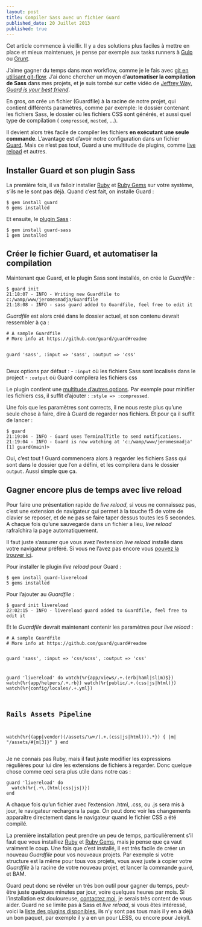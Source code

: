 ```yaml
---
layout: post
title: Compiler Sass avec un fichier Guard
published_date: 20 Juillet 2013
published: true
---
```

<section class="MainText">
<p class="Warning">Cet article commence à vieillir. Il y a des solutions plus faciles à mettre en place et mieux maintenues, je pense par exemple aux tasks runners à <a href="http://gulpjs.com/" class="Link">Gulp</a> ou <a href="http://gruntjs.com/" class="Link">Grunt</a>.</p>
<p>J’aime gagner du temps dans mon workflow, comme je le fais avec <a class="Link" href="/2013/03/23/git-flow.html">git en utilisant git-flow</a>. J’ai donc chercher un moyen d’<strong>automatiser la compilation de Sass</strong> dans mes projets, et je suis tombé sur cette vidéo de <a class="Link" href="http://net.tutsplus.com/tutorials/tools-and-tips/guard-is-your-best-friend/">Jeffrey Way, <em>Guard is your best friend</em></a>.</p>

<p>En gros, on crée un fichier (Guardfile) à la racine de notre projet, qui contient différents paramètres, comme par exemple: le dossier contenant les fichiers Sass, le dossier où les fichiers CSS sont générés, et aussi quel type de compilation ( <code class="Code">compressed</code>, <code class="Code">nested</code>, …).</p>

<p>Il devient alors très facile de compiler les fichiers <strong>en exécutant une seule commande</strong>. L’avantage est d’avoir notre configuration dans un fichier <a class="Link" href="https://github.com/guard/guard">Guard</a>. Mais ce n’est pas tout, Guard a une multitude de plugins, comme <a class="Link" href="https://github.com/guard/guard-livereload">live reload</a> et autres.</p>

<h2 id="installer-guard-et-son-plugin-sass">Installer Guard et son plugin Sass</h2>

<p>La première fois, il va falloir installer <a class="Link" href="http://rubyinstaller.org/">Ruby</a> et <a class="Link" href="http://rubyinstaller.org/">Ruby Gems</a> sur votre système, s’ils ne le sont pas déjà. Quand c’est fait,  on installe Guard :</p>
</section>
<section class="CodeContainer">
<pre class="language-bash"><code class="bash no-style">$ gem install guard
6 gems installed
</code></pre>
</section>
<section class="MainText">
<p>Et ensuite, le <a class="Link" href="https://github.com/hawx/guard-sass">plugin Sass</a> :</p>
</section>
<section class="CodeContainer">
<pre class="language-bash"><code class="bash no-style">$ gem install guard-sass
1 gem installed
</code></pre>
</section>
<section class="MainText">
<h2 id="crer-le-fichier-guard-et-automatiser-la-compilation">Créer le fichier Guard, et automatiser la compilation</h2>

<p>Maintenant que Guard, et le plugin Sass sont installés, on crée le <em>Guardfile</em> :</p>
</section>
<section class="CodeContainer">
<pre class="language-bash"><code>$ guard init
21:18:07 - INFO - Writing new Guardfile to c:/wamp/www/jeromesmadja/Guardfile
21:18:08 - INFO - sass guard added to Guardfile, feel free to edit it
</code></pre>
</section>
<section class="MainText">
<p><em>Guardfile</em> est alors créé dans le dossier actuel, et son contenu devrait ressembler à ça :</p>
</section>
<section class="CodeContainer">
<pre class="language-bash"><code># A sample Guardfile
# More info at https://github.com/guard/guard#readme

guard 'sass', :input =&gt; 'sass', :output =&gt; 'css'
</code></pre>
</section>
<section class="MainText">
<p>Deux options par défaut :
- <code class="Code">:input</code> où les fichiers Sass sont localisés dans le project
- <code class="Code">:output</code> où Guard compilera les fichiers css</p>

<p>Le plugin contient une <a class="Link" href="https://github.com/guard/guard-sass#options">multitude d’autres options</a>. Par exemple pour minifier les fichiers css, il suffit d’ajouter : <code class="Code">:style =&gt; :compressed</code>.</p>

<p>Une fois que les paramètres sont corrects, il ne nous reste plus qu’une seule chose à faire, dire à Guard de regarder nos fichiers. Et pour ça il suffit de lancer :</p>
</section>
<section class="CodeContainer">
<pre class="language-bash"><code class="bash no-style">$ guard
21:19:04 - INFO - Guard uses TerminalTitle to send notifications.
21:19:04 - INFO - Guard is now watching at 'c:/wamp/www/jeromesmadja'
[1] guard(main)&gt;
</code></pre>
</section>
<section class="MainText">
<p>Oui, c’est tout !
Guard commencera alors à regarder les fichiers Sass qui sont dans le dossier que l’on a défini, et les compilera dans le dossier <code class="Code">output</code>. Aussi simple que ça.</p>

<h2 id="gagner-encore-plus-de-temps-avec-live-reload">Gagner encore plus de temps avec live reload</h2>

<p>Pour faire une présentation rapide de <em>live reload</em>, si vous ne connaissez pas, c’est une extension de navigateur qui permet à la touche f5 de votre de clavier se reposer, et de ne pas se faire taper dessus toutes les 5 secondes. A chaque fois qu’une sauvegarde dans un fichier a lieu, <em>live reload</em> rafraîchira la page automatiquement.</p>

<p>Il faut juste s’assurer que vous avez l’extension <em>live reload</em> installé dans votre navigateur préféré. Si vous ne l’avez pas encore vous <a class="Link" href="http://feedback.livereload.com/knowledgebase/articles/86242-how-do-i-install-and-use-the-browser-extensions-">pouvez la trouver ici</a>.</p>

<p>Pour installer le plugin <em>live reload</em> pour Guard : </p>
</section>
<section class="CodeContainer">
<pre class="language-bash"><code class="bash no-style">$ gem install guard-livereload
5 gems installed
</code></pre>
</section>
<section class="MainText">
<p>Pour l’ajouter au <em>Guardfile</em> :</p>
</section>
<section class="CodeContainer">
<pre class="language-bash"><code class="bash no-style">$ guard init livereload
22:02:15 - INFO - livereload guard added to Guardfile, feel free to edit it
</code></pre>
</section>
<section class="MainText">
<p>Et le <em>Guardfile</em> devrait maintenant contenir les paramètres pour <em>live reload</em>  :</p>
</section>
<section class="CodeContainer">
<pre class="language-bash"><code># A sample Guardfile
# More info at https://github.com/guard/guard#readme

guard 'sass', :input =&gt; 'css/scss', :output =&gt; 'css'

guard 'livereload' do
  watch(%r{app/views/.+\.(erb|haml|slim)$})
  watch(%r{app/helpers/.+\.rb})
  watch(%r{public/.+\.(css|js|html)})
  watch(%r{config/locales/.+\.yml})
  # Rails Assets Pipeline
  watch(%r{(app|vendor)(/assets/\w+/(.+\.(css|js|html))).*}) { |m| "/assets/#{m[3]}" }
end
</code></pre>
</section>
<section class="MainText">
<p>Je ne connais pas Ruby, mais il faut juste modifier les expressions régulières pour lui dire les extensions de fichiers à regarder. Donc quelque chose comme ceci sera plus utile dans notre cas :</p>
</section>
<section class="CodeContainer">
<pre class="language-bash"><code>guard 'livereload' do
  watch(%r{.+\.(html|css|js|)})
end
</code></pre>
</section>
<section class="MainText">
<p>A chaque fois qu’un fichier avec l’extension .html, .css, ou .js sera mis à jour, le navigateur rechargera la page. On peut donc voir les changements apparaître directement dans le navigateur quand le fichier CSS a été compilé. </p>

<p>La première installation peut prendre un peu de temps, particulièrement s’il faut que vous installiez <a class="Link" href="http://rubyinstaller.org/">Ruby</a> et <a class="Link" href="http://rubyinstaller.org/">Ruby Gems</a>, mais je pense que ça vaut vraiment le coup. Une fois que c’est installé, il est très facile de créer un nouveau <em>Guardfile</em> pour vos nouveaux projets. Par exemple si votre structure est la même pour tous vos projets, vous avez juste à copier votre <em>Guardfile</em> à la racine de votre nouveau projet, et lancer la commande <code class="Code">guard</code>, et BAM.</p>

<p>Guard peut donc se révéler un très bon outil pour gagner du temps, peut-être juste quelques minutes par jour, voire quelques heures par mois.
Si l’installation est douloureuse, <a class="Link" href="https://twitter.com/jeromesmadja">contactez moi</a>, je serais très content de vous aider.
Guard ne se limite pas à Sass et <em>live reload</em>, si vous êtes intéressé, voici la <a class="Link" href="https://github.com/guard/guard/wiki/List-of-available-Guards">liste des plugins disponibles</a>, ils n’y sont pas tous mais il y en a déjà un bon paquet, par exemple il y a en un pour LESS, ou encore pour Jekyll.</p>
</section>
